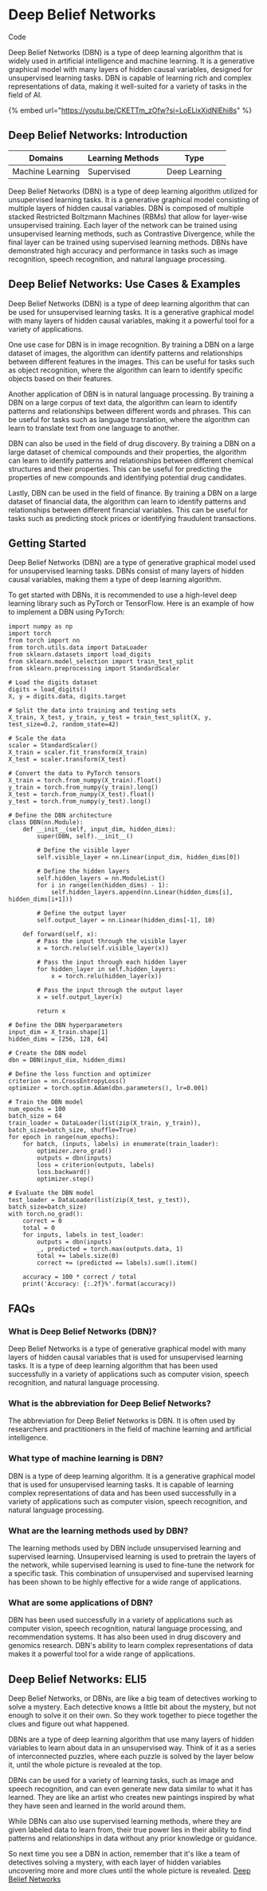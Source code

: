 # Deep Belief Networks

Code

Deep Belief Networks (DBN) is a type of deep learning algorithm that is widely used in artificial intelligence and machine learning. It is a generative graphical model with many layers of hidden causal variables, designed for unsupervised learning tasks. DBN is capable of learning rich and complex representations of data, making it well-suited for a variety of tasks in the field of AI.

{% embed url="https://youtu.be/CKETTm_zOfw?si=LoELixXidNlEhi8s" %}

## Deep Belief Networks: Introduction

| Domains          | Learning Methods | Type          |
| ---------------- | ---------------- | ------------- |
| Machine Learning | Supervised       | Deep Learning |

Deep Belief Networks (DBN) is a type of deep learning algorithm utilized for unsupervised learning tasks. It is a generative graphical model consisting of multiple layers of hidden causal variables. DBN is composed of multiple stacked Restricted Boltzmann Machines (RBMs) that allow for layer-wise unsupervised training. Each layer of the network can be trained using unsupervised learning methods, such as Contrastive Divergence, while the final layer can be trained using supervised learning methods. DBNs have demonstrated high accuracy and performance in tasks such as image recognition, speech recognition, and natural language processing.

## Deep Belief Networks: Use Cases & Examples

Deep Belief Networks (DBN) is a type of deep learning algorithm that can be used for unsupervised learning tasks. It is a generative graphical model with many layers of hidden causal variables, making it a powerful tool for a variety of applications.

One use case for DBN is in image recognition. By training a DBN on a large dataset of images, the algorithm can identify patterns and relationships between different features in the images. This can be useful for tasks such as object recognition, where the algorithm can learn to identify specific objects based on their features.

Another application of DBN is in natural language processing. By training a DBN on a large corpus of text data, the algorithm can learn to identify patterns and relationships between different words and phrases. This can be useful for tasks such as language translation, where the algorithm can learn to translate text from one language to another.

DBN can also be used in the field of drug discovery. By training a DBN on a large dataset of chemical compounds and their properties, the algorithm can learn to identify patterns and relationships between different chemical structures and their properties. This can be useful for predicting the properties of new compounds and identifying potential drug candidates.

Lastly, DBN can be used in the field of finance. By training a DBN on a large dataset of financial data, the algorithm can learn to identify patterns and relationships between different financial variables. This can be useful for tasks such as predicting stock prices or identifying fraudulent transactions.

## Getting Started

Deep Belief Networks (DBN) are a type of generative graphical model used for unsupervised learning tasks. DBNs consist of many layers of hidden causal variables, making them a type of deep learning algorithm.

To get started with DBNs, it is recommended to use a high-level deep learning library such as PyTorch or TensorFlow. Here is an example of how to implement a DBN using PyTorch:

```
import numpy as np
import torch
from torch import nn
from torch.utils.data import DataLoader
from sklearn.datasets import load_digits
from sklearn.model_selection import train_test_split
from sklearn.preprocessing import StandardScaler

# Load the digits dataset
digits = load_digits()
X, y = digits.data, digits.target

# Split the data into training and testing sets
X_train, X_test, y_train, y_test = train_test_split(X, y, test_size=0.2, random_state=42)

# Scale the data
scaler = StandardScaler()
X_train = scaler.fit_transform(X_train)
X_test = scaler.transform(X_test)

# Convert the data to PyTorch tensors
X_train = torch.from_numpy(X_train).float()
y_train = torch.from_numpy(y_train).long()
X_test = torch.from_numpy(X_test).float()
y_test = torch.from_numpy(y_test).long()

# Define the DBN architecture
class DBN(nn.Module):
    def __init__(self, input_dim, hidden_dims):
        super(DBN, self).__init__()

        # Define the visible layer
        self.visible_layer = nn.Linear(input_dim, hidden_dims[0])

        # Define the hidden layers
        self.hidden_layers = nn.ModuleList()
        for i in range(len(hidden_dims) - 1):
            self.hidden_layers.append(nn.Linear(hidden_dims[i], hidden_dims[i+1]))

        # Define the output layer
        self.output_layer = nn.Linear(hidden_dims[-1], 10)

    def forward(self, x):
        # Pass the input through the visible layer
        x = torch.relu(self.visible_layer(x))

        # Pass the input through each hidden layer
        for hidden_layer in self.hidden_layers:
            x = torch.relu(hidden_layer(x))

        # Pass the input through the output layer
        x = self.output_layer(x)

        return x

# Define the DBN hyperparameters
input_dim = X_train.shape[1]
hidden_dims = [256, 128, 64]

# Create the DBN model
dbn = DBN(input_dim, hidden_dims)

# Define the loss function and optimizer
criterion = nn.CrossEntropyLoss()
optimizer = torch.optim.Adam(dbn.parameters(), lr=0.001)

# Train the DBN model
num_epochs = 100
batch_size = 64
train_loader = DataLoader(list(zip(X_train, y_train)), batch_size=batch_size, shuffle=True)
for epoch in range(num_epochs):
    for batch, (inputs, labels) in enumerate(train_loader):
        optimizer.zero_grad()
        outputs = dbn(inputs)
        loss = criterion(outputs, labels)
        loss.backward()
        optimizer.step()

# Evaluate the DBN model
test_loader = DataLoader(list(zip(X_test, y_test)), batch_size=batch_size)
with torch.no_grad():
    correct = 0
    total = 0
    for inputs, labels in test_loader:
        outputs = dbn(inputs)
        _, predicted = torch.max(outputs.data, 1)
        total += labels.size(0)
        correct += (predicted == labels).sum().item()

    accuracy = 100 * correct / total
    print('Accuracy: {:.2f}%'.format(accuracy))

```

## FAQs

### What is Deep Belief Networks (DBN)?

Deep Belief Networks is a type of generative graphical model with many layers of hidden causal variables that is used for unsupervised learning tasks. It is a type of deep learning algorithm that has been used successfully in a variety of applications such as computer vision, speech recognition, and natural language processing.

### What is the abbreviation for Deep Belief Networks?

The abbreviation for Deep Belief Networks is DBN. It is often used by researchers and practitioners in the field of machine learning and artificial intelligence.

### What type of machine learning is DBN?

DBN is a type of deep learning algorithm. It is a generative graphical model that is used for unsupervised learning tasks. It is capable of learning complex representations of data and has been used successfully in a variety of applications such as computer vision, speech recognition, and natural language processing.

### What are the learning methods used by DBN?

The learning methods used by DBN include unsupervised learning and supervised learning. Unsupervised learning is used to pretrain the layers of the network, while supervised learning is used to fine-tune the network for a specific task. This combination of unsupervised and supervised learning has been shown to be highly effective for a wide range of applications.

### What are some applications of DBN?

DBN has been used successfully in a variety of applications such as computer vision, speech recognition, natural language processing, and recommendation systems. It has also been used in drug discovery and genomics research. DBN's ability to learn complex representations of data makes it a powerful tool for a wide range of applications.

## Deep Belief Networks: ELI5

Deep Belief Networks, or DBNs, are like a big team of detectives working to solve a mystery. Each detective knows a little bit about the mystery, but not enough to solve it on their own. So they work together to piece together the clues and figure out what happened.

DBNs are a type of deep learning algorithm that use many layers of hidden variables to learn about data in an unsupervised way. Think of it as a series of interconnected puzzles, where each puzzle is solved by the layer below it, until the whole picture is revealed at the top.

DBNs can be used for a variety of learning tasks, such as image and speech recognition, and can even generate new data similar to what it has learned. They are like an artist who creates new paintings inspired by what they have seen and learned in the world around them.

While DBNs can also use supervised learning methods, where they are given labeled data to learn from, their true power lies in their ability to find patterns and relationships in data without any prior knowledge or guidance.

So next time you see a DBN in action, remember that it's like a team of detectives solving a mystery, with each layer of hidden variables uncovering more and more clues until the whole picture is revealed. [Deep Belief Networks](https://serp.ai/deep-belief-networks/)
